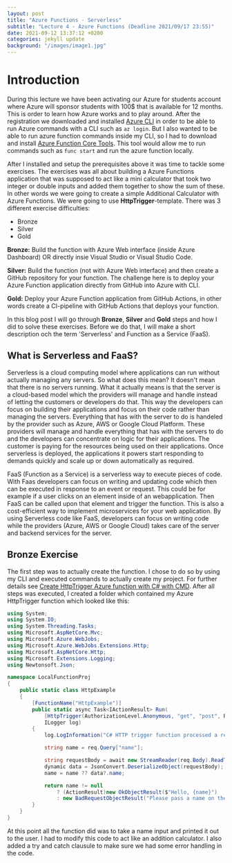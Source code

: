 ```yaml
---
layout: post
title: "Azure Functions - Serverless"
subtitle: "Lecture 4 - Azure Functions (Deadline 2021/09/17 23:55)"
date: 2021-09-12 13:37:12 +0200
categories: jekyll update
background: "/images/image1.jpg"
---
```


# Introduction

During this lecture we have been activating our Azure for students account where Azure will sponsor students with 100$ that is available for 12 months. This is order to learn how Azure works and to play around. After the registration we downloaded and installed [Azure CLI](https://docs.microsoft.com/en-us/cli/azure/install-azure-cli-windows?tabs=azure-cli) in order to be able to run Azure commands with a CLI such as `az login`. But I also wanted to be able to run azure function commands inside my CLI, so I had to download and install [Azure Function Core Tools](https://docs.microsoft.com/sv-se/azure/azure-functions/functions-run-local?tabs=windows%2Ccsharp%2Cportal%2Cbash%2Ckeda#v2). This tool would allow me to run commands such as `func start` and run the azure function locally.

After I installed and setup the prerequisites above it was time to tackle some exercises. The exercises was all about building a Azure Functions application that was supposed to act like a mini calculator that took two integer or double inputs and added them together to show the sum of these. In other words we were going to create a simple Additional Calculator with Azure Functions. We were going to use **HttpTrigger**-template.
There was 3 different exercise difficulties:

- Bronze
- Silver
- Gold

**Bronze:** Build the function with Azure Web interface (inside Azure Dashboard) OR directly insie Visual Studio or Visual Studio Code.

**Silver:** Build the function (not with Azure Web interface) and then create a GitHub repository for your function. The challenge here is to deploy your Azure Function application directly from GitHub into Azure with CLI.

**Gold:** Deploy your Azure Function application from GitHub Actions, in other words create a CI-pipeline with GitHub Actions that deploys your function.

In this blog post I will go through **Bronze**, **Silver** and **Gold** steps and how I did to solve these exercises. Before we do that, I will make a short description och the term 'Serverless' and Function as a Service (FaaS).

## What is Serverless and FaaS?

Serverless is a cloud computing model where applications can run without actually managing any servers. So what does this mean? It doesn't mean that there is no servers running. What it actually means is that the server is a cloud-based model which the providers will manage and handle instead of letting the customers or developers do that. This way the developers can focus on building their applications and focus on their code rather than managing the servers. Everything that has with the server to do is handeled by the provider such as Azure, AWS or Google Cloud Platform. These providers will manage and handle everything that has with the servers to do and the developers can concentrate on logic for their applications. The customer is paying for the resources being used on their applications. Once serverless is deployed, the applications it powers start responding to demands quickly and scale up or down automatically as required.

FaaS (Function as a Service) is a serverless way to execute pieces of code. With Faas developers can focus on writing and updating code which then can be executed in response to an event or request. This could be for example if a user clicks on an element inside of an webapplication. Then FaaS can be called upon that element and trigger the function. This is also a cost-efficient way to implement microservices for your web application. By using Serverless code like FaaS, developers can focus on writing code while the providers (Azure, AWS or Google Cloud) takes care of the server and backend services for the server.

## Bronze Exercise

The first step was to actually create the function. I chose to do so by using my CLI and executed commands to actually create my project. For further details see [Create HttpTrigger Azure function with C# with CMD](https://docs.microsoft.com/sv-se/azure/azure-functions/create-first-function-cli-csharp?tabs=in-process%2Cazure-cli). After all steps was executed, I created a folder which contained my Azure HttpTrigger function which looked like this:

```csharp
using System;
using System.IO;
using System.Threading.Tasks;
using Microsoft.AspNetCore.Mvc;
using Microsoft.Azure.WebJobs;
using Microsoft.Azure.WebJobs.Extensions.Http;
using Microsoft.AspNetCore.Http;
using Microsoft.Extensions.Logging;
using Newtonsoft.Json;

namespace LocalFunctionProj
{
    public static class HttpExample
    {
        [FunctionName("HttpExample")]
        public static async Task<IActionResult> Run(
            [HttpTrigger(AuthorizationLevel.Anonymous, "get", "post", Route = null)] HttpRequest req,
            ILogger log)
        {
            log.LogInformation("C# HTTP trigger function processed a request.");

            string name = req.Query["name"];

            string requestBody = await new StreamReader(req.Body).ReadToEndAsync();
            dynamic data = JsonConvert.DeserializeObject(requestBody);
            name = name ?? data?.name;

            return name != null
                ? (ActionResult)new OkObjectResult($"Hello, {name}")
                : new BadRequestObjectResult("Please pass a name on the query string or in the request body");
        }
    }
}
```

At this point all the function did was to take a name input and printed it out to the user. I had to modify this code to act like an addition calculator. I also added a try and catch clausule to make sure we had some error handling in the code.
